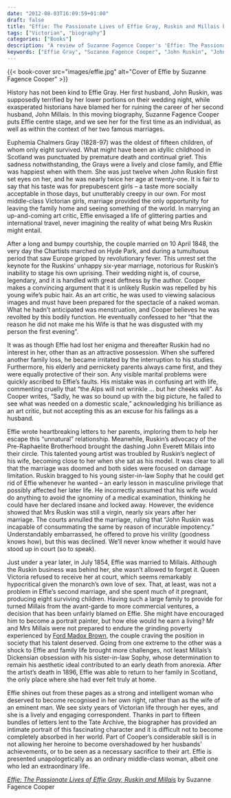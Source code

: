 ```yaml
---
date: "2012-08-03T16:09:59+01:00"
draft: false
title: "Effie: The Passionate Lives of Effie Gray, Ruskin and Millais by Suzanne Fagence Cooper"
tags: ["Victorian", "biography"]
categories: ["Books"]
description: "A review of Suzanne Fagence Cooper's 'Effie: The Passionate Lives of Effie Gray, Ruskin and Millais,' revealing the true story behind Effie's unconsummated marriage to John Ruskin and subsequent happiness with Pre-Raphaelite artist John Millais."
keywords: ["Effie Gray", "Suzanne Fagence Cooper", "John Ruskin", "John Millais", "biography review", "Victorian marriage", "Pre-Raphaelite", "Victorian women", "art history"]
---
```


{{< book-cover src="images/effie.jpg" alt="Cover of Effie by Suzanne Fagence Cooper" >}}

History has not been kind to Effie Gray. Her first husband, John Ruskin, was supposedly terrified by her lower portions on their wedding night, while exasperated historians have blamed her for ruining the career of her second husband, John Millais. In this moving biography, Suzanne Fagence Cooper puts Effie centre stage, and we see her for the first time as an individual, as well as within the context of her two famous marriages.

Euphemia Chalmers Gray (1828-97) was the oldest of fifteen children, of whom only eight survived. What might have been an idyllic childhood in Scotland was punctuated by premature death and continual grief. This sadness notwithstanding, the Grays were a lively and close family, and Effie was happiest when with them. She was just twelve when John Ruskin first set eyes on her, and he was nearly twice her age at twenty-one. It is fair to say that his taste was for prepubescent girls – a taste more socially acceptable in those days, but unutterably creepy in our own. For most middle-class Victorian girls, marriage provided the only opportunity for leaving the family home and seeing something of the world. In marrying an up-and-coming art critic, Effie envisaged a life of glittering parties and international travel, never imagining the reality of what being Mrs Ruskin might entail.

After a long and bumpy courtship, the couple married on 10 April 1848, the very day the Chartists marched on Hyde Park, and during a tumultuous period that saw Europe gripped by revolutionary fever. This unrest set the keynote for the Ruskins’ unhappy six-year marriage, notorious for Ruskin’s inability to stage his own uprising. Their wedding night is, of course, legendary, and it is handled with great deftness by the author. Cooper makes a convincing argument that it is unlikely Ruskin was repelled by his young wife’s pubic hair. As an art critic, he was used to viewing salacious images and must have been prepared for the spectacle of a naked woman. What he hadn’t anticipated was menstruation, and Cooper believes he was revolted by this bodily function. He eventually confessed to her “that the reason he did not make me his Wife is that he was disgusted with my person the first evening”.

It was as though Effie had lost her enigma and thereafter Ruskin had no interest in her, other than as an attractive possession.  When she suffered another family loss, he became irritated by the interruption to his studies. Furthermore, his elderly and pernickety parents always came first, and they were equally protective of their son. Any visible marital problems were quickly ascribed to Effie’s faults. His mistake was in confusing art with life, commenting cruelly that “the Alps will not wrinkle … but her cheeks will”. As Cooper writes, “Sadly, he was so bound up with the big picture, he failed to see what was needed on a domestic scale,” acknowledging his brilliance as an art critic, but not accepting this as an excuse for his failings as a husband.

Effie wrote heartbreaking letters to her parents, imploring them to help her escape this “unnatural” relationship. Meanwhile, Ruskin’s advocacy of the Pre-Raphaelite Brotherhood brought the dashing John Everett Millais into their circle. This talented young artist was troubled by Ruskin’s neglect of his wife, becoming close to her when she sat as his model. It was clear to all that the marriage was doomed and both sides were focused on damage limitation. Ruskin bragged to his young sister-in-law Sophy that he could get rid of Effie whenever he wanted – an early lesson in masculine privilege that possibly affected her later life. He incorrectly assumed that his wife would do anything to avoid the ignominy of a medical examination, thinking he could have her declared insane and locked away. However, the evidence showed that Mrs Ruskin was still a virgin, nearly six years after her marriage. The courts annulled the marriage, ruling that “John Ruskin was incapable of consummating the same by reason of incurable impotency.” Understandably embarrassed, he offered to prove his virility (goodness knows how), but this was declined. We’ll never know whether it would have stood up in court (so to speak).

Just under a year later, in July 1854, Effie was married to Millais. Although the Ruskin business was behind her, she wasn’t allowed to forget it. Queen Victoria refused to receive her at court, which seems remarkably hypocritical given the monarch’s own love of sex. That, at least, was not a problem in Effie’s second marriage, and she spent much of it pregnant, producing eight surviving children. Having such a large family to provide for turned Millais from the avant-garde to more commercial ventures, a decision that has been unfairly blamed on Effie. She might have encouraged him to become a portrait painter, but how else would he earn a living? Mr and Mrs Millais were not prepared to endure the grinding poverty experienced by [Ford Madox Brown](/posts/into-the-frame/), the couple craving the position in society that his talent deserved. Going from one extreme to the other was a shock to Effie and family life brought more challenges, not least Millais’s Dickensian obsession with his sister-in-law Sophy, whose determination to remain his aesthetic ideal contributed to an early death from anorexia. After the artist’s death in 1896, Effie was able to return to her family in Scotland, the only place where she had ever felt truly at home.

Effie shines out from these pages as a strong and intelligent woman who deserved to become recognised in her own right, rather than as the wife of an eminent man. We see sixty years of Victorian life through her eyes, and she is a lively and engaging correspondent. Thanks in part to fifteen bundles of letters lent to the Tate Archive, the biographer has provided an intimate portrait of this fascinating character and it is difficult not to become completely absorbed in her world. Part of Cooper’s considerable skill is in not allowing her heroine to become overshadowed by her husbands’ achievements, or to be seen as a necessary sacrifice to their art. Effie is presented unapologetically as an ordinary middle-class woman, albeit one who led an extraordinary life.

[_Effie: The Passionate Lives of Effie Gray, Ruskin and Millais_](https://uk.bookshop.org/a/2760/9780715641446) by Suzanne Fagence Cooper